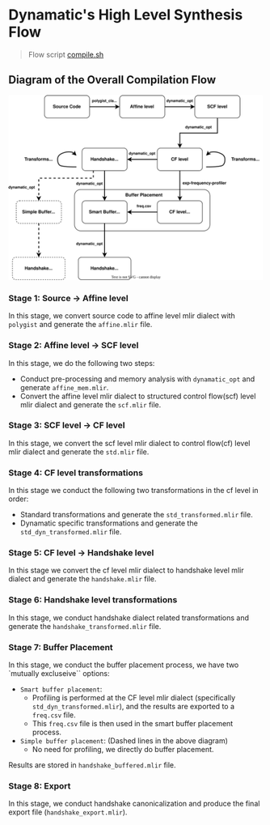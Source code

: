 # Dynamatic's High Level Synthesis Flow
> Flow script [compile.sh](../../../tools/dynamatic/scripts/compile.sh)

## Diagram of the Overall Compilation Flow
![HLS Flow Diagram](Figures/Compilation_flow.svg)

### Stage 1: Source -> Affine level 
In this stage, we convert source code to affine level mlir dialect with `polygist` and generate the `affine.mlir` file.

### Stage 2: Affine level -> SCF level
In this stage, we do the following two steps:
- Conduct pre-processing and memory analysis with `dynamatic_opt` and generate `affine_mem.mlir`.
- Convert the affine level mlir dialect to structured control flow(scf) level mlir dialect and generate the `scf.mlir` file. 

### Stage 3: SCF level -> CF level
In this stage, we convert the scf level mlir dialect to control flow(cf) level mlir dialect and generate the `std.mlir` file.

### Stage 4: CF level transformations
In this stage we conduct the following two transformations in the cf level in order:
- Standard transformations and generate the `std_transformed.mlir` file.
- Dynamatic specific transformations and generate the `std_dyn_transformed.mlir` file.

### Stage 5: CF level -> Handshake level
In this stage we convert the cf level mlir dialect to handshake level mlir dialect and generate the `handshake.mlir` file.

### Stage 6: Handshake level transformations
In this stage, we conduct handshake dialect related transformations and generate the `handshake_transformed.mlir` file.

### Stage 7: Buffer Placement
In this stage, we conduct the buffer placement process, we have two `mutually excluseive`` options:
- `Smart buffer placement`:
  - Profiling is performed at the CF level mlir dialect (specifically `std_dyn_transformed.mlir`), and the results are exported to a `freq.csv` file.
  - This `freq.csv` file is then used in the smart buffer placement process.
- `Simple buffer placement`: (Dashed lines in the above diagram)
  - No need for profiling, we directly do buffer placement.

Results are stored in `handshake_buffered.mlir` file.

### Stage 8: Export
In this stage, we conduct handshake canonicalization and produce the final export file (`handshake_export.mlir`).

